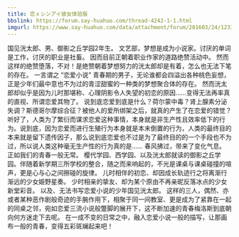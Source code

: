 ```yaml
---
title: 恋ｘシンアイ彼女体验版
bbslink: https://forum.say-huahuo.com/thread-4242-1-1.html
imgurl: https://www.say-huahuo.com/data/attachment/forum/201603/24/123320m1301ocqa6ngqz66.jpg
---
```


国见洸太郎、男、御影之丘学园2年生。 文艺部，梦想是成为小说家。讨厌的单词是工作，讨厌的职业是社畜。 因而目前正朝着职业作家的道路绝赞活动中。  然而这样的绝赞堕落，不对！是绝赞朝着梦想努力的洸太郎却是有着，怎么也无法下笔的存在。 一言谓之 “恋爱小说” 青春期的男子，无论谁都会四溢出各种桃色妄想，正是少年们最中意也不为过的青涩甜蜜的一种类的梦想聚合体的存在。 然而洸太郎却似乎是因为儿时那堪称、心理阴影令人失望的初恋的原因……变得无法再率真的直视、所谓恋爱其物了。 说到底恋爱到底是什么？荷尔蒙中毒？肾上腺素分泌失调？斯德哥尔摩综合征？被他人的爱所绑架之后，就真的产生了在恋爱的错觉？ 听好了，人类为了繁衍而谋求恋爱这种事情，本身就是非生产性且效率低下的行为。说到底，因为恋爱而进行生殖行为本身就是本末倒置的行为，人类的最终目的本来就是留下遗传因子，那么说到底恋爱也不过是为了最终目的的一个手段也不为过，所以说人类这种毫无生产性的行为真的是……  春风拂过，带来了变化气息。正如我们的青春一般无常。  樱代学园、西学园、以及洸太郎就读的御影之丘学园。伴随着新学期三所学校的整合，随之而来响起的，不光是课桌与课桌碰撞的喧声，更是心与心之间擦碰的旋律。  儿时相伴的初恋、却因成长轨迹行之将离渐行渐远的少女姫野星奏。 少时相亲的挚友、却为某个原由不再亲昵反落冰点的少女新堂彩音。 以及、无法书写恋爱小说的少年国见洸太郎。  这样的三人，偶然、亦或者某种恶作剧般奇迹的手腕作用下，相聚于同一间教室、更是成为了紧靠在一起的同桌之邻，宛如恋爱三流小说般蹩脚的展开下，这不断加速的青春梅洛斯到底朝向何方迷走下去呢。  在一成不变的日常之中，融入恋爱小说一般的描写，让那画布一般的青春，变得五彩斑斓起来吧！<!--more-->
